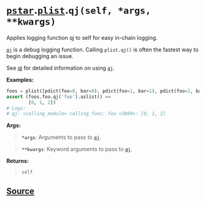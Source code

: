 # [`pstar`](./pstar.md).[`plist`](./pstar_plist.md).`qj(self, *args, **kwargs)`

Applies logging function qj to self for easy in-chain logging.

[`qj`](./pstar_defaultpdict_qj.md) is a debug logging function. Calling `plist.qj()` is often the fastest way
to begin debugging an issue.

See [qj](https://github.com/iansf/qj) for detailed information on using [`qj`](./pstar_defaultpdict_qj.md).

**Examples:**
```python
foos = plist([pdict(foo=0, bar=0), pdict(foo=1, bar=1), pdict(foo=2, bar=0)])
assert (foos.foo.qj('foo').aslist() ==
        [0, 1, 2])
# Logs:
# qj: <calling_module> calling_func: foo <3869>: [0, 1, 2]
```

**Args:**

>    **`*args`**: Arguments to pass to [`qj`](./pstar_defaultpdict_qj.md).

>    **`**kwargs`**: Keyword arguments to pass to [`qj`](./pstar_defaultpdict_qj.md).

**Returns:**

>    `self`



## [Source](../pstar/pstar.py#L3959-L3985)